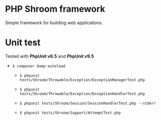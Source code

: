 # PHP Shroom framework

Simple framework for building web applications.

# Unit test

Tested with **PhpUnit v6.5** and **PhpUnit v9.5** 

 - ``
$ composer dump-autoload
``

   - ``
$ phpunit tests/Shroom/Throwable/Exception/ExceptionManagerTest.php
``

   - ``
$ phpunit tests/Shroom/Throwable/Exception/ExceptionHandlerTest.php
``

   - ``
$ phpunit tests/Shroom/Session/SessionHandlerTest.php --stderr
``

   - ``
$ phpunit tests/Shroom/Support/AttemptTest.php
``
